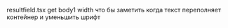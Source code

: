 resultfield.tsx get body1 width что бы заметить когда текст переполняет контейнер и уменьшить шрифт
